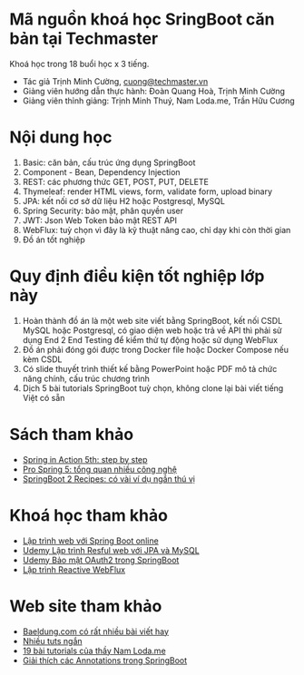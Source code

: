 # Mã nguồn khoá học SringBoot căn bản tại Techmaster
Khoá học trong 18 buổi học x 3 tiếng.

- Tác giả Trịnh Minh Cường, cuong@techmaster.vn
- Giảng viên hướng dẫn thực hành: Đoàn Quang Hoà, Trịnh Minh Cường
- Giảng viên thỉnh giảng: Trịnh Minh Thuý, Nam Loda.me, Trần Hữu Cương

# Nội dung học
1. Basic: căn bản, cấu trúc ứng dụng SpringBoot
2. Component - Bean, Dependency Injection
3. REST: các phương thức GET, POST, PUT, DELETE
4. Thymeleaf: render HTML views, form, validate form, upload binary
5. JPA: kết nối cơ sở dữ liệu H2 hoặc Postgresql, MySQL
6. Spring Security: bảo mật, phân quyền user
7. JWT: Json Web Token bảo mật REST API
8. WebFlux: tuỳ chọn vì đây là kỹ thuật nâng cao, chỉ dạy khi còn thời gian
9. Đồ án tốt nghiệp

# Quy định điều kiện tốt nghiệp lớp này
1. Hoàn thành đồ án là một web site viết bằng SpringBoot, kết nối CSDL MySQL hoặc Postgresql, có giao diện web hoặc trả về API thì phải sử dụng End 2 End Testing để kiểm thử tự động hoặc sử dụng WebFlux
2. Đồ án phải đóng gói được trong Docker file hoặc Docker Compose nếu kèm CSDL
3. Có slide thuyết trình thiết kế bằng PowerPoint hoặc PDF mô tả chức năng chính, cấu trúc chương trình
4. Dịch 5 bài tutorials SpringBoot tuỳ chọn, không clone lại bài viết tiếng Việt có sẵn

# Sách tham khảo
- [Spring in Action 5th: step by step](https://www.amazon.com/Spring-Action-Craig-Walls/dp/1617294942)
- [Pro Spring 5: tổng quan nhiều công nghệ](https://www.amazon.com/Pro-Spring-Depth-Guide-Framework/dp/1484228073)
- [SpringBoot 2 Recipes: có vài ví dụ ngắn thú vị](https://www.amazon.com/Spring-Boot-Recipes-Problem-Solution-Approach-ebook/dp/B07FY5XR9N)
# Khoá học tham khảo
- [Lập trình web với Spring Boot online](https://techmaster.vn/khoa-hoc/2l6/lap-trinh-web-voi-spring-boot-online)
- [Udemy Lập trình Resful web với JPA và MySQL](https://www.udemy.com/course/restful-web-service-with-spring-boot-jpa-and-mysql/)
- [Udemy Bảo mật OAuth2 trong SpringBoot](https://www.udemy.com/course/oauth2-in-spring-boot-applications)
- [Lập trình Reactive WebFlux](https://www.udemy.com/course/build-reactive-restful-apis-using-spring-boot-webflux)


# Web site tham khảo
- [Baeldung.com có rất nhiều bài viết hay](https://www.baeldung.com/)
- [Nhiều tuts ngắn](http://zetcode.com/all/#springboot)
- [19 bài tutorials của thầy Nam Loda.me](https://loda.me/spring-boot-0-series-lam-chu-spring-boot-zero-to-hero-loda1558963914472/)
- [Giải thích các Annotations trong SpringBoot](https://springframework.guru/spring-framework-annotations/)